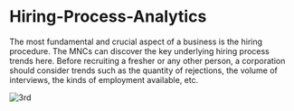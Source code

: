 # Hiring-Process-Analytics
The most fundamental and crucial aspect of a business is the hiring
procedure. The MNCs can discover the key underlying hiring process trends
here. Before recruiting a fresher or any other person, a corporation should
consider trends such as the quantity of rejections, the volume of interviews,
the kinds of employment available, etc.

![3rd](https://github.com/yash-sangwan/Hiring-Process-Analytics/assets/149103017/f954b712-3f0b-49a4-9d86-bca3a20e646b)
